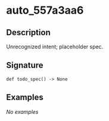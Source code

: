 # auto_557a3aa6

## Description
Unrecognized intent; placeholder spec.

## Signature
```
def todo_spec() -> None
```

## Examples
_No examples_
